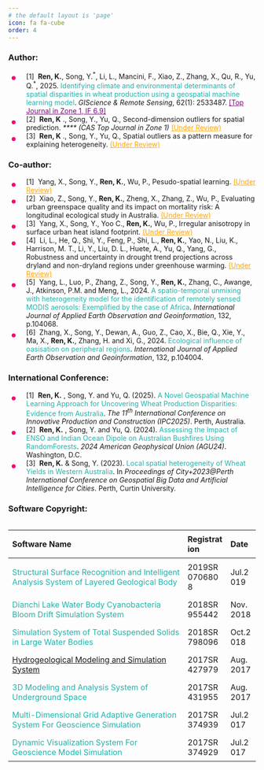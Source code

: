 ```yaml
---
# the default layout is 'page'
icon: fa fa-cube
order: 4
---
```


<!-- > Add Markdown syntax content to file `_tabs/about.md`{: .filepath } and it will show up on this page.
{: .prompt-tip } -->
<style>
.underview {
    text-decoration: underline;
    border-bottom: 0px;
    color: orange;
}

.paper_title{
    text-decoration: none;
    color: lightseagreen;
}

.post-tail-wrapper .post-meta a:not(:hover), .content a:not(.img-link) {
     border-bottom: 0px;
}

.accept {
    text-decoration: underline;
    color: purple;
}

i {
    color: 
}

ul ul,
ul ol,
ol ol,
ol ul {
	margin: .6rem 0 .6rem 1.7rem;
}

ul.disc li {
	display: list-item;
	list-style: none;
	padding: 0 0 0 .8rem;
	position: relative;
}

ul.disc li::before {
	content: "";
	display: inline-block;
	width: 8px;
	height: 8px;
	border-radius: 50%;
	background: #FF0077;
	position: absolute;
	left: -17px;
	top: 11px;
	vertical-align: middle;
}

/* .table-responsive {
	overflow-x: auto;
	-webkit-overflow-scrolling: touch;
} */

    .responsive-table {
        width: 100%;
        border-collapse: collapse;
        table-layout: auto; /* 自动布局 */
    }

    .responsive-table th, .responsive-table td {
        padding: 8px;
        text-align: left;
        word-break: break-word; /* 允许长单词换行 */
    }

    /* 让表格在小屏时横向滚动 */
    .table-wrapper {
        overflow-x: auto;
        -webkit-overflow-scrolling: touch;
    }

    /* 在手机端减小字体 */
    @media (max-width: 600px) {
        .responsive-table th, .responsive-table td {
            font-size: 14px;
        }
    }
</style>

<!-- 
<script>
document.addEventListener("DOMContentLoaded", function () {
    // Select all UL elements with the class "publication_list"
    document.querySelectorAll(".publication_list").forEach((ul) => {
        let count = 1; // Start numbering from 1 for each UL
        ul.querySelectorAll("li").forEach((li) => {
            li.innerHTML = `[${count}] ` + li.innerHTML;
            count++;
        });
    });
});
</script> -->

<h3>Author: </h3>
<ul class="disc publication_list">
    <li>[1] &nbsp;<b>Ren, K.</b>, Song, Y.<sup>*</sup>, Li, L., Mancini, F., Xiao, Z., Zhang, X., Qu, R., Yu,
    Q.<sup>*</sup>, 2025. <a href="https://doi.org/10.1080/15481603.2025.2533487" target="_blank" class="paper_title">Identifying
        climate and environmental determinants of spatial disparities in wheat production using a
        geospatial
        machine learning model</a>. <i>GIScience & Remote Sensing</i>, 62(1): 2533487.
    <span class="accept">[Top Journal in Zone 1, IF 6.9]</span>
    </li>
    <li>[2] &nbsp;<b>Ren, K</b> ., Song, Y., Yu, Q., Second-dimension outliers for spatial prediction.
        <i> **** (CAS Top Journal in Zone 1)</i>
        <span class="underview">(Under Review)</span>
    </li>
    <li>[3] &nbsp;<b>Ren, K</b> ., Song, Y., Yu, Q., Spatial outliers as a pattern measure for explaining
        heterogeneity.
        <span class="underview">(Under Review)</span>
    </li>
</ul>

<h3>Co-author: </h3>
<ul class="disc publication_list">
    <li>[1] &nbsp;Yang, X., Song, Y., <b>Ren, K.</b>, Wu, P., Pesudo-spatial learning. <span class="underview">(Under
            Review)</span></li>
    <li>[2] &nbsp;Xiao, Z., Song, Y., <b>Ren, K.</b>, Zheng, X., Zhang, Z., Wu, P., Evaluating urban greenspace
        quality and
        its impact on mortality risk: A longitudinal ecological study in Australia. <span
            class="underview">(Under
            Review)</span></li>
    <li>[3] &nbsp;Yang, X., Song, Y., Yoo C., <b>Ren, K.</b>, Wu, P., Irregular anisotropy in surface
        urban heat island footprint. <span class="underview">(Under Review)</span></li>
    <li>[4] &nbsp;Li, L., He, Q., Shi, Y., Feng, P., Shi, L., <b>Ren, K.</b>, Yao, N., Liu, K., Harrison, M. T., Li,
        Y., Liu,
        D. L., Huete, A., Yu, Q., Yang, G., Robustness and uncertainty in drought trend projections across
        dryland and non-dryland regions under greenhouse warming. <span class="underview">(Under
            Review)</span></li>
    <li>[5] &nbsp;Yang, L., Luo, P.,
        Zhang, Z., Song, Y., <b>Ren, K.</b>, Zhang, C., Awange, J.,
        Atkinson, P.M. and Meng, L., 2024.
        <a href="https://doi.org/10.1016/j.jag.2024.104068" target="_blank" class="paper_title">
            A spatio-temporal unmixing with heterogeneity model for the identification of remotely sensed
            MODIS aerosols: Exemplified by the case of Africa</a>.
        <i>International Journal of Applied Earth Observation and Geoinformation</i>, 132, p.104068.
    </li>
    <li>[6] &nbsp;Zhang, X., Song, Y., Dewan, A., Guo, Z., Cao, X., Bie, Q., Xie, Y., Ma, X., <b>Ren, K.</b>, Zhang,
        H. and Xi, G., 2024. <a href="https://doi.org/10.1016/j.jag.2024.104004" target="_blank"
             class="paper_title">Ecological influence of oasisation on peripheral regions</a>.
        <i>International Journal of Applied Earth Observation and Geoinformation</i>, 132, p.104004.
    </li>
</ul>

<h3>International Conference: </h3>
<ul class="disc publication_list">
    <li>[1] &nbsp;<b>Ren, K.</b> , Song, Y. and Yu, Q. (2025). <a href="https://ipcannual.com/" target="_blank"
            class="paper_title">A Novel Geospatial Machine Learning Approach for Uncovering
            Wheat Production Disparities: Evidence from Australia</a>. <i>The 11<sup>th</sup> International
            Conference
            on Innovative
            Production and Construction (IPC2025)</i>. Perth, Australia.
    </li>
    <li>[2] &nbsp;<b>Ren, K.</b> , Song, Y. and Yu, Q. (2024). <a
            href="https://agu.confex.com/agu/agu24/meetingapp.cgi/Paper/1760905" target="_blank"
            class="paper_title">Assessing the Impact of ENSO and Indian Ocean Dipole on Australian
            Bushfires Using RandomForests</a>. <i>2024 American Geophysical Union (AGU24)</i>. Washington,
        D.C.
    </li>
    <li>[3] &nbsp;<b>Ren, K.</b> & Song, Y. (2023). <a href="https://yongzesong.com/cityplus-2023-proceedings/"
            target="_blank" class="paper_title">Local spatial heterogeneity of Wheat Yields in
            Western Australia</a>.
        In <i>Proceedings of City+2023@Perth International Conference on Geospatial Big Data and Artificial
            Intelligence for Cities</i>. Perth, Curtin University.
    </li>
</ul>

<h3>Software Copyright: </h3>
<div class="table-wrapper">
    <table class="responsive-table">
        <thead>
            <tr>
                <th>Software Name</th>
                <th>Registration</th>
                <th>Date</th>
            </tr>
        </thead>
        <tbody>
            <tr>
                <td><a href="https://cv.renkaigis.cn/images/SoftwareCopyright/4_GeologicalStructure.jpg" target="_blank" class="paper_title">
                    Structural Surface Recognition and Intelligent Analysis System of Layered Geological Body
                </a></td>
                <td>2019SR0706808</td>
                <td>Jul.2019</td>
            </tr>
            <tr>
                <td><a href="https://cv.renkaigis.cn/images/SoftwareCopyright/1_CBBMSystem.jpg" target="_blank" class="paper_title">
                    Dianchi Lake Water Body Cyanobacteria Bloom Drift Simulation System
                </a></td>
                <td>2018SR955442</td>
                <td>Nov.2018</td>
            </tr>
            <tr>
                <td><a href="https://cv.renkaigis.cn/images/SoftwareCopyright/3_LargeWaterSystem.jpg" target="_blank" class="paper_title">
                    Simulation System of Total Suspended Solids in Large Water Bodies
                </a></td>
                <td>2018SR798096</td>
                <td>Oct.2018</td>
            </tr>
            <tr>
                <td><a href="https://cv.renkaigis.cn/images/SoftwareCopyright/3_HydroMSystem.jpg" target="_blank">
                    Hydrogeological Modeling and Simulation System
                </a></td>
                <td>2017SR427979</td>
                <td>Aug.2017</td>
            </tr>
            <tr>
                <td><a href="https://cv.renkaigis.cn/images/SoftwareCopyright/2_TMASystem.jpg" target="_blank" class="paper_title">
                    3D Modeling and Analysis System of Underground Space
                </a></td>
                <td>2017SR431955</td>
                <td>Aug.2017</td>
            </tr>
            <tr>
                <td><a href="https://cv.renkaigis.cn/images/SoftwareCopyright/5_Geo_Grid_System.jpg" target="_blank" class="paper_title">
                    Multi-Dimensional Grid Adaptive Generation System For Geoscience Simulation
                </a></td>
                <td>2017SR374939</td>
                <td>Jul.2017</td>
            </tr>
            <tr>
                <td><a href="https://cv.renkaigis.cn/images/SoftwareCopyright/4_GMSDVSystem.jpg" target="_blank" class="paper_title">
                    Dynamic Visualization System For Geoscience Model Simulation
                </a></td>
                <td>2017SR374929</td>
                <td>Jul.2017</td>
            </tr>
        </tbody>
    </table>
</div>